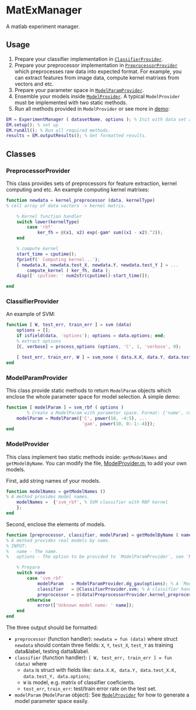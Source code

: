 # MatExManager
A matlab experiment manager.

## Usage

1. Prepare your classifier implementation in [`ClassifierProvider`](#modelprovider).
2. Prepare your preprocessor implementation in [`PreprocessorProvider`](#preprocessorprovider) which preprocesses raw data into expected format. For example, you can extract features from image data, compute kernel matrixes from vectors and etc.
3. Prepare your parameter space in [`ModelParamProvider`](#modelparamprovider).
4. Ensemble your models inside  [`ModelProvider`](#modelprovider). A typical `ModelProvider` must be implemented with two static methods.
5. Run all methods provided in `ModelProvider` or see more in [demo](/demo.m):
```matlab
EM = ExperimentManager ( datasetName, options ); % Init with data set and options.
EM.setup(); % set up 
EM.runAll(); % Run all required methods.
results = EM.outputResults(); % Get formatted results.
```


## Classes

### PreprocessorProvider

This class provides sets of preprocessors for feature extraction, kernel computing and etc. An example computing kernel matrixes:
```matlab
function newdata = kernel_preprocessor (data, kernelType)
% cell array of data vectors -> kernel matrix.

	% Kernel function handler
	switch lower(kernelType)
		case 'rbf'
			ker_fh = @(x1, x2) exp(-gam* sum((x1 - x2).^2));
	end

	% compute kernel
	start_time = cputime();
	fprintf(' Computing kernel...');
	[ newdata.X, newdata.test_X, newdata.Y, newdata.test_Y ] = ...
		compute_kernel ( ker_fh, data );
	disp([' cputime: ' num2str(cputime()-start_time)]);

end
```

### ClassifierProvider

An example of SVM:
```matlab
function [ W, test_err, train_err ] = svm (data)
	options = [];
	if isfield(data, 'options'); options = data.options; end;
	% extract options
	[C, verbose] = process_options (options, 'C', 1, 'verbose', 0);

	[ test_err, train_err, W ] = svm_none ( data.X.K, data.Y, data.test_X.K, data.test_Y, struct('C', C) );
end
```

### ModelParamProvider

This class provide static methods to return `ModelParam` objects which enclose the whole parameter space for model selection. A simple demo:
```matlab
function [ modelParam ] = svm_rbf ( options )
        % Create a ModelParam with parameter space. Format: {'name', range, 'name', range, ...}
	modelParam = ModelParam({'C', power(10, -4:5), ... 
	                         'gam', power(10, 0:-1:-4)}); 
end
```


### ModelProvider

This class implement two static methods inside: `getModelNames` and `getModelByName`. You can modify the file, [ModelProvider.m](/ModelProvider.m), to add your own models.

First, add string names of your models.
```matlab
function modelNames = getModelNames ()
% A method provides model names.
    modelNames =  {'svm_rbf', % SVM classifier with RBF kernel
    }; 
end
```

Second, enclose the elements of models.
```matlab
function [preprocessor, classifier, modelParam] = getModelByName ( name, options )
% A method provides real models by name.
% INPUT:
%   name - The name.
%   options - The option to be provided to `ModelParamProvider`, see `ModelParamProvider.m` for details.

    % Prepare
    switch name
        case 'svm_rbf'
            modelParam   = ModelParamProvider.dg_gau(options); % A `ModelParam` object, see `ModelParamProvider` for details.
            classifier   = @ClassifierProvider.svm; % A classifier handler.
            preprocessor = @(data)PreprocessorProvider.kernel_preprocessor(data, 'rbf'); % A preprocessor, see `PreprocessorProvider` for example.
        otherwise
            error(['Unknown model name: ' name]);
    end
end
```
The three output should be formatted:
+ `preprocessor` (function handler): `newdata = fun (data)` where struct `newdata` should contain three fields: `X`, `Y`, `test_X`, `test_Y` as training data&label, testing datta&label.
+ `classifier` (function handler): `[ W, test_err, train_err ] = fun (data)` where 
  - `data` is struct with fields like: `data.X.K, data.Y, data.test_X.K, data.test_Y, data.options`;
  - `W` is model, e.g. matrix of classifier coeficients.
  - `test_err`, `train_err`: test/train error rate on the test set.
+ `modelParam` (`ModelParam` object): See [`ModelProvider`](#modelprovider) for how to generate a model parameter space easily.

